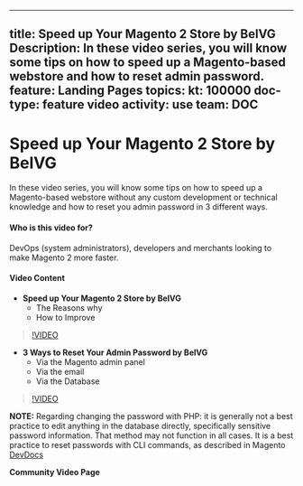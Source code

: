 
---
title: Speed up Your Magento 2 Store by BelVG
Description: In these video series, you will know some tips on how to speed up a Magento-based webstore and how to reset admin password.
feature: Landing Pages
topics:
kt: 100000
doc-type: feature video
activity: use
team: DOC
---
# Speed up Your Magento 2 Store by BelVG

In these video series, you will know some tips on how to speed up a Magento-based webstore without any custom development or technical knowledge and how to reset you admin password in 3 different ways.

#### Who is this video for?
DevOps (system administrators), developers and merchants looking to make Magento 2 more faster.

#### Video Content
* **Speed up Your Magento 2 Store by BelVG**
  * The Reasons why
  * How to Improve
>[!VIDEO](https://video.tv.adobe.com/v/35782)
* **3 Ways to Reset Your Admin Password by BelVG**
  * Via the Magento admin panel
  * Via the email
  * Via the Database
>[!VIDEO](https://video.tv.adobe.com/v/35751)

**NOTE:** Regarding changing the password with PHP: it is generally not a best practice to edit anything in the database directly, specifically sensitive password information. That method may not function in all cases. It is a best practice to reset passwords with CLI commands, as described in Magento [DevDocs](https://devdocs.magento.com/guides/v2.3/install-gde/install/cli/install-cli-subcommands-admin.html)

**Community Video Page**
